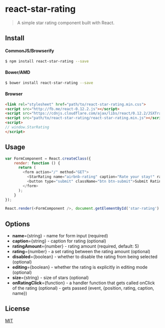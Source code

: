 # react-star-rating

<!-- [![Build Status](https://travis-ci.org/)](https://travis-ci.org/) -->

> A simple star rating component built with React.

## Install

#### CommonJS/Browserify
```sh
$ npm install react-star-rating --save
```

#### Bower/AMD
```sh
$ bower install react-star-rating --save
```

#### Browser
```html
<link rel="stylesheet" href="path/to/react-star-rating.min.css">
<script src="http://fb.me/react-0.12.2.js"></script>
<script src="https://cdnjs.cloudflare.com/ajax/libs/react/0.12.2/JSXTransformer.js"></script>
<script src="path/to/react-star-rating/react-star-rating.min.js"></script>
<script>
// window.StarRating
</script>
```

## Usage

```js
var FormComponent = React.createClass({
    render: function () {
      return (
        <form action="/" method="GET">
          <StarRating name="airbnb-rating" caption="Rate your stay!" ratingAmount={5} />
          <button type="submit" className="btn btn-submit">Submit Rating</button>
        </form>
      );
    }
});

React.render(<FormComponent />, document.getElementById('star-rating')'}</p>
```

## Options
  - **name**={string} - name for form input (required)
  - **caption**={string} - caption for rating (optional)
  - **ratingAmount**={number} - rating amount (required, default: 5)
  - **rating**={number} - a set rating between the rating amount (optional)
  - **disabled**={boolean} - whether to disable the rating from being selected (optional)
  - **editing**={boolean} - whether the rating is explicitly in editing mode (optional)
  - **size**={string} - size of stars (optional)
  - **onRatingClick**={function} - a handler function that gets called onClick of the rating (optional) - gets passed (event, {position, rating, caption, name})


## License

[MIT](https://github.com/cameronjroe/react-star-rating/blob/master/LICENSE)